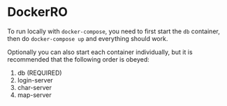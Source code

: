 # DockerRO

To run locally with `docker-compose`, you need to first start the `db` container, then do `docker-compose up` and everything should work.  

Optionally you can also start each container individually, but it is recommended that the following order is obeyed:
 1. db (REQUIRED)
 2. login-server
 3. char-server
 4. map-server
